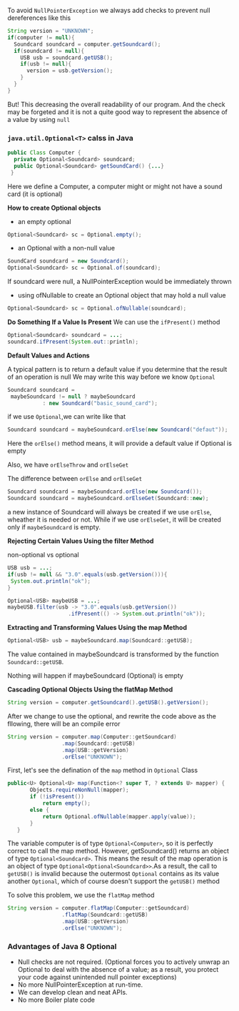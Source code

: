To avoid `NullPointerException` we always add checks to prevent null dereferences like this

```java
String version = "UNKNOWN";
if(computer != null){
  Soundcard soundcard = computer.getSoundcard();
  if(soundcard != null){
    USB usb = soundcard.getUSB();
    if(usb != null){
      version = usb.getVersion();
    }
  }
}
```

But! This decreasing the overall readability of our program.
And the check may be forgeted and it is not a quite good way to represent the absence of a value by using `null`

### `java.util.Optional<T>` calss in Java

```java
public Class Computer {
  private Optional<Soundcard> soundcard;
  public Optional<Soundcard> getSoundCard() {...}
 }
 ```
 
 Here we define a Computer, a computer might or might not have a sound card (it is optional)
 
 **How to create Optional objects**
 
+ an empty optional

```java
Optional<Soundcard> sc = Optional.empty();
```
+ an Optional with a non-null value

```java
SoundCard soundcard = new Soundcard();
Optional<Soundcard> sc = Optional.of(soundcard);
```
       
If soundcard were null, a NullPointerException would be immediately thrown
       
+ using ofNullable to create an Optional object that may hold a null value
    
```java
Optional<Soundcard> sc = Optional.ofNullable(soundcard); 
```
       
 **Do Something If a Value Is Present**
 We can use the `ifPresent()` method
 
 ```java
 Optional<Soundcard> soundcard = ...;
 soundcard.ifPresent(System.out::println);
 ```
 
 **Default Values and Actions**
 
 A typical pattern is to return a default value if you determine that the result of an operation is null
 We may write this way before we know `Optional`
 
 ```java
 Soundcard soundcard = 
  maybeSoundcard != null ? maybeSoundcard 
            : new Soundcard("basic_sound_card");
 ```
 
 if we use `Optional`,we can write like that
 ```java
 Soundcard soundcard = maybeSoundcard.orElse(new Soundcard("defaut"));
 ```
 
 Here the `orElse()` method means, it will provide a default value if Optional is empty
 
 Also, we have `orElseThrow` and `orElseGet`
 
 The difference between `orElse` and `orElseGet`
 
 ```java
 Soundcard soundcard = maybeSoundcard.orElse(new Soundcard());
 Soundcard soundcard = maybeSoundcard.orElseGet(Soundcard::new);
 ```
 
 a new instance of Soundcard will always be created if we use `orElse`, wheather it is needed or not.
 While if we use `orElseGet`, it will be created only if `maybeSoundcard` is empty.
 
 **Rejecting Certain Values Using the filter Method**
 
 non-optional vs optional
 ```java
USB usb = ...;
if(usb != null && "3.0".equals(usb.getVersion())){
  System.out.println("ok");
}
 ```
 ```java
 Optional<USB> maybeUSB = ...;
 maybeUSB.filter(usb -> "3.0".equals(usb.getVersion())
                    .ifPresent(() -> System.out.println("ok"));
 ```
 
 **Extracting and Transforming Values Using the map Method**
 ```java
 Optional<USB> usb = maybeSoundcard.map(Soundcard::getUSB);
 ```
 
 The value contained in maybeSoundcard is transformed by the function `Soundcard::getUSB`.
 
 Nothing will happen if maybeSoundcard (Optional) is empty
 
 **Cascading Optional Objects Using the flatMap Method**
 
 ```java
 String version = computer.getSoundcard().getUSB().getVersion();
 ```
 
 After we change to use the optional, and rewrite the code above as the fllowing, there will be an compile error
 
 ```java
 String version = computer.map(Computer::getSoundcard)
                  .map(Soundcard::getUSB)
                  .map(USB::getVersion)
                  .orElse("UNKNOWN");
 ```
 
 First, let's see the defination of the `map` method in `Optional` Class
 
 ```java
 public<U> Optional<U> map(Function<? super T, ? extends U> mapper) {
        Objects.requireNonNull(mapper);
        if (!isPresent())
            return empty();
        else {
            return Optional.ofNullable(mapper.apply(value));
        }
    }
 ```
 
  The variable computer is of type `Optional<Computer>`, so it is perfectly correct to call the map method. However, getSoundcard() returns an object of type `Optional<Soundcard>`. This means the result of the map operation is an object of type `Optional<Optional<Soundcard>>`.As a result, the call to `getUSB()` is invalid because the outermost `Optional` contains as its value another `Optional`, which of course doesn't support the `getUSB()` method
  
  To solve this problem, we use the `flatMap` method
  
  ```java
  String version = computer.flatMap(Computer::getSoundcard)
                   .flatMap(Soundcard::getUSB)
                   .map(USB::getVersion)
                   .orElse("UNKNOWN");
  ```
  
  ### Advantages of Java 8 Optional

+ Null checks are not required. (Optional forces you to actively unwrap an Optional to deal with the absence of a value; as a result, you protect your code against unintended null pointer exceptions)
+ No more NullPointerException at run-time.
+ We can develop clean and neat APIs.
+ No more Boiler plate code
  
